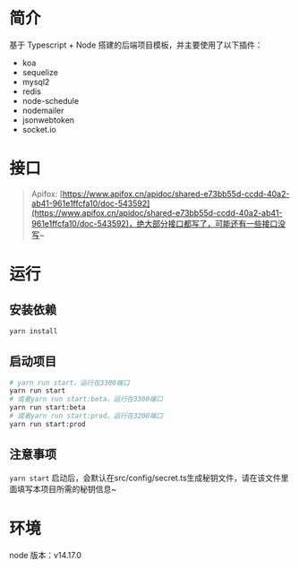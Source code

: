 # 简介

基于 Typescript + Node 搭建的后端项目模板，并主要使用了以下插件：

- koa
- sequelize
- mysql2
- redis
- node-schedule
- nodemailer
- jsonwebtoken
- socket.io

# 接口

> Apifox: [https://www.apifox.cn/apidoc/shared-e73bb55d-ccdd-40a2-ab41-961e1ffcfa10/doc-543592](https://www.apifox.cn/apidoc/shared-e73bb55d-ccdd-40a2-ab41-961e1ffcfa10/doc-543592)，绝大部分接口都写了，可能还有一些接口没写~

# 运行

## 安装依赖

```bash
yarn install
```

## 启动项目

```bash
# yarn run start，运行在3300端口
yarn run start
# 或者yarn run start:beta，运行在3300端口
yarn run start:beta
# 或者yarn run start:prod，运行在3200端口
yarn run start:prod
```

## 注意事项

`yarn start` 启动后，会默认在src/config/secret.ts生成秘钥文件，请在该文件里面填写本项目所需的秘钥信息~

# 环境

node 版本：v14.17.0
